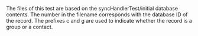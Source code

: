 The files of this test are based on the syncHandlerTest/initial database contents.
The number in the filename corresponds with the database ID of the record. The prefixes
c and g are used to indicate whether the record is a group or a contact.
